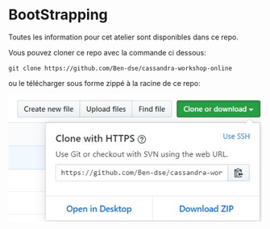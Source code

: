 # BootStrapping


Toutes les information pour cet atelier sont disponibles dans ce repo.

Vous pouvez cloner ce repo avec la commande ci dessous:

```
git clone https://github.com/Ben-dse/cassandra-workshop-online
```

ou le télécharger sous forme zippé à la racine de ce repo:

<img src="./images/img2.JPG" />
